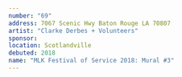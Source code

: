 ```yaml
---
number: "69"
address: 7067 Scenic Hwy Baton Rouge LA 70807
artist: "Clarke Derbes + Volunteers"
sponsor: 
location: Scotlandville
debuted: 2018
name: "MLK Festival of Service 2018: Mural #3"
---
```


